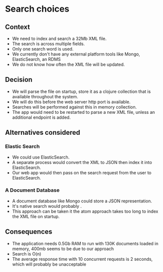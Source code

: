 # Search choices

## Context

* We need to index and search a 32Mb XML file.
* The search is across multiple fields.
* Only one search word is used.
* We currently don't have any external platform tools like Mongo, ElasticSearch, an RDMS
* We do not know how often the XML file will be updated.

## Decision

* We will parse the file on startup, store it as a clojure collection that is available throughout the system.
* We will do this before the web server http port is available.
* Searches will be performed against this in memory collection.
* The app would need to be restarted to parse a new XML file, unless an additional endpoint is added.

## Alternatives considered

### Elastic Search

* We could use ElasticSearch.
* A separate process would convert the XML to JSON then index it into ElasticSearch.
* Our web app would then pass on the search request from the user to ElasticSearch.

### A Document Database

* A document database like Mongo could store a JSON representation.
* It's native search would probably .
* This approach can be taken it the atom approach takes too long to index the XML file on startup.

## Consequences

* The application needs 0.5Gb RAM to run with 130K documents loaded in memory, 400mb seems to be due to our approach
* Search is O(n)
* The average response time with 10 concurrent requests is 2 seconds, which will probably be unacceptable
